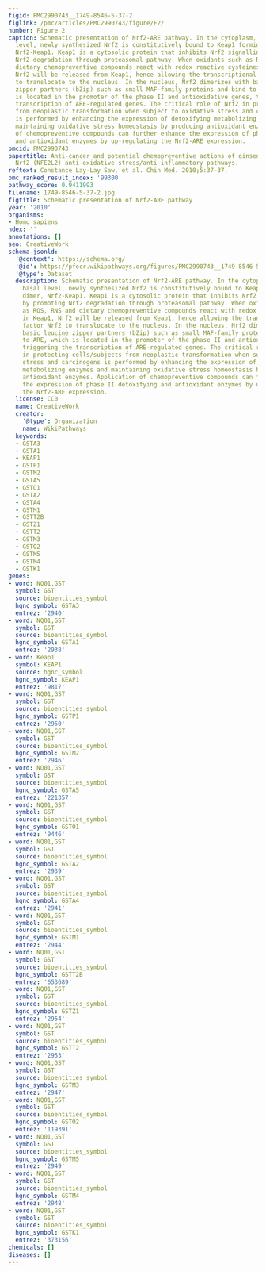 ```yaml
---
figid: PMC2990743__1749-8546-5-37-2
figlink: /pmc/articles/PMC2990743/figure/F2/
number: Figure 2
caption: Schematic presentation of Nrf2-ARE pathway. In the cytoplasm, under basal
  level, newly synthesized Nrf2 is constitutively bound to Keap1 forming a dimer,
  Nrf2-Keap1. Keap1 is a cytosolic protein that inhibits Nrf2 signalling by promoting
  Nrf2 degradation through proteasomal pathway. When oxidants such as ROS, RNS and
  dietary chemopreventive compounds react with redox reactive cysteines in Keap1,
  Nrf2 will be released from Keap1, hence allowing the transcriptional factor Nrf2
  to translocate to the nucleus. In the nucleus, Nrf2 dimerizes with basic leucine
  zipper partners (bZip) such as small MAF-family proteins and bind to ARE, which
  is located in the promoter of the phase II and antioxidative genes, triggering the
  transcription of ARE-regulated genes. The critical role of Nrf2 in protecting cells/subjects
  from neoplastic transformation when subject to oxidative stress and carcinogens
  is performed by enhancing the expression of detoxifying metabolizing enzymes and
  maintaining oxidative stress homeostasis by producing antioxidant enzymes. Application
  of chemopreventive compounds can further enhance the expression of phase II detoxifying
  and antioxidant enzymes by up-regulating the Nrf2-ARE expression.
pmcid: PMC2990743
papertitle: Anti-cancer and potential chemopreventive actions of ginseng by activating
  Nrf2 (NFE2L2) anti-oxidative stress/anti-inflammatory pathways.
reftext: Constance Lay-Lay Saw, et al. Chin Med. 2010;5:37-37.
pmc_ranked_result_index: '99300'
pathway_score: 0.9411993
filename: 1749-8546-5-37-2.jpg
figtitle: Schematic presentation of Nrf2-ARE pathway
year: '2010'
organisms:
- Homo sapiens
ndex: ''
annotations: []
seo: CreativeWork
schema-jsonld:
  '@context': https://schema.org/
  '@id': https://pfocr.wikipathways.org/figures/PMC2990743__1749-8546-5-37-2.html
  '@type': Dataset
  description: Schematic presentation of Nrf2-ARE pathway. In the cytoplasm, under
    basal level, newly synthesized Nrf2 is constitutively bound to Keap1 forming a
    dimer, Nrf2-Keap1. Keap1 is a cytosolic protein that inhibits Nrf2 signalling
    by promoting Nrf2 degradation through proteasomal pathway. When oxidants such
    as ROS, RNS and dietary chemopreventive compounds react with redox reactive cysteines
    in Keap1, Nrf2 will be released from Keap1, hence allowing the transcriptional
    factor Nrf2 to translocate to the nucleus. In the nucleus, Nrf2 dimerizes with
    basic leucine zipper partners (bZip) such as small MAF-family proteins and bind
    to ARE, which is located in the promoter of the phase II and antioxidative genes,
    triggering the transcription of ARE-regulated genes. The critical role of Nrf2
    in protecting cells/subjects from neoplastic transformation when subject to oxidative
    stress and carcinogens is performed by enhancing the expression of detoxifying
    metabolizing enzymes and maintaining oxidative stress homeostasis by producing
    antioxidant enzymes. Application of chemopreventive compounds can further enhance
    the expression of phase II detoxifying and antioxidant enzymes by up-regulating
    the Nrf2-ARE expression.
  license: CC0
  name: CreativeWork
  creator:
    '@type': Organization
    name: WikiPathways
  keywords:
  - GSTA3
  - GSTA1
  - KEAP1
  - GSTP1
  - GSTM2
  - GSTA5
  - GSTO1
  - GSTA2
  - GSTA4
  - GSTM1
  - GSTT2B
  - GSTZ1
  - GSTT2
  - GSTM3
  - GSTO2
  - GSTM5
  - GSTM4
  - GSTK1
genes:
- word: NQ01,GST
  symbol: GST
  source: bioentities_symbol
  hgnc_symbol: GSTA3
  entrez: '2940'
- word: NQ01,GST
  symbol: GST
  source: bioentities_symbol
  hgnc_symbol: GSTA1
  entrez: '2938'
- word: Keap1
  symbol: KEAP1
  source: hgnc_symbol
  hgnc_symbol: KEAP1
  entrez: '9817'
- word: NQ01,GST
  symbol: GST
  source: bioentities_symbol
  hgnc_symbol: GSTP1
  entrez: '2950'
- word: NQ01,GST
  symbol: GST
  source: bioentities_symbol
  hgnc_symbol: GSTM2
  entrez: '2946'
- word: NQ01,GST
  symbol: GST
  source: bioentities_symbol
  hgnc_symbol: GSTA5
  entrez: '221357'
- word: NQ01,GST
  symbol: GST
  source: bioentities_symbol
  hgnc_symbol: GSTO1
  entrez: '9446'
- word: NQ01,GST
  symbol: GST
  source: bioentities_symbol
  hgnc_symbol: GSTA2
  entrez: '2939'
- word: NQ01,GST
  symbol: GST
  source: bioentities_symbol
  hgnc_symbol: GSTA4
  entrez: '2941'
- word: NQ01,GST
  symbol: GST
  source: bioentities_symbol
  hgnc_symbol: GSTM1
  entrez: '2944'
- word: NQ01,GST
  symbol: GST
  source: bioentities_symbol
  hgnc_symbol: GSTT2B
  entrez: '653689'
- word: NQ01,GST
  symbol: GST
  source: bioentities_symbol
  hgnc_symbol: GSTZ1
  entrez: '2954'
- word: NQ01,GST
  symbol: GST
  source: bioentities_symbol
  hgnc_symbol: GSTT2
  entrez: '2953'
- word: NQ01,GST
  symbol: GST
  source: bioentities_symbol
  hgnc_symbol: GSTM3
  entrez: '2947'
- word: NQ01,GST
  symbol: GST
  source: bioentities_symbol
  hgnc_symbol: GSTO2
  entrez: '119391'
- word: NQ01,GST
  symbol: GST
  source: bioentities_symbol
  hgnc_symbol: GSTM5
  entrez: '2949'
- word: NQ01,GST
  symbol: GST
  source: bioentities_symbol
  hgnc_symbol: GSTM4
  entrez: '2948'
- word: NQ01,GST
  symbol: GST
  source: bioentities_symbol
  hgnc_symbol: GSTK1
  entrez: '373156'
chemicals: []
diseases: []
---
```

